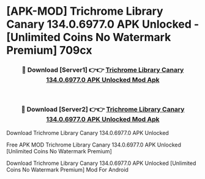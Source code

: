 # [APK-MOD] Trichrome Library Canary 134.0.6977.0 APK Unlocked - [Unlimited Coins No Watermark Premium] 709cx



<div align="center">
<h3>🔴 Download [Server1] 👉👉 <a href="https://momento.my/?title=Trichrome_Library_Canary_134.0.6977.0_APK_Unlocked">Trichrome Library Canary 134.0.6977.0 APK Unlocked Mod Apk</a></h3><br>

<h3>🔴 Download [Server2] 👉👉 <a href="https://momento.my/?title=Trichrome_Library_Canary_134.0.6977.0_APK_Unlocked">Trichrome Library Canary 134.0.6977.0 APK Unlocked Mod Apk</a></h3>
</div>



Download Trichrome Library Canary 134.0.6977.0 APK Unlocked 

Free APK MOD Trichrome Library Canary 134.0.6977.0 APK Unlocked [Unlimited Coins No Watermark Premium]

Download Trichrome Library Canary 134.0.6977.0 APK Unlocked [Unlimited Coins No Watermark Premium] Mod For Android
